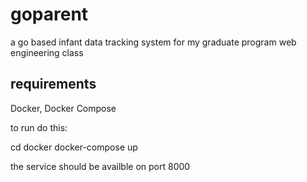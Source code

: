 # goparent
a go based infant data tracking system for my graduate program web engineering class


## requirements

Docker, Docker Compose

to run do this:

   cd docker
   docker-compose up

the service should be availble on port 8000

